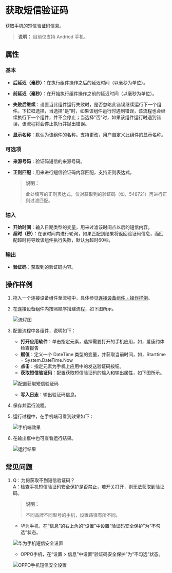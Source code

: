 # 获取短信验证码

获取手机的短信验证码信息。

>**说明：**
> 目前仅支持 Andriod 手机。

## 属性

### 基本

- **后延迟（毫秒）**：在执行组件操作之后的延迟时间（以毫秒为单位）。
- **前延迟（毫秒）**：在开始执行组件操作之前的延迟时间（以毫秒为单位）。

- **失败后继续**：设置当此组件运行失败时，是否忽略此错误继续运行下一个组件。下拉框选择，当选择"是"时，如果该组件运行时遇到错误，该流程也会继续执行下一个组件，并不会停止；当选择"否"时，如果该组件运行时遇到错误，该流程将会停止执行并抛出错误。

- **显示名称**：默认为该组件的名称。支持更改，用户自定义此组件的显示名称。

### 可选项

- **来源号码**：验证码短信的来源号码。
- **正则匹配**：用来进行短信验证码内容匹配，支持正则表达式。

    >**说明：**
    >
    >此处填写的正则表达式，仅对获取到的验证码（如，548721）再进行正则过滤匹配。

### 输入

- **开始时间**：输入日期类型的变量，用来过滤该时间点以后的短信内容。
- **超时（秒）**：在该时间内进行轮询，如果匹配到结果将返回验证码信息，而匹配超时将导致该组件执行失败，默认为超时60秒。

### 输出

- **验证码**：获取到的验证码内容。

## 操作样例

1. 拖入一个连接设备组件至流程中，具体参见[连接设备组件 - 操作样例](./MobileConnect.md)。

2. 在连接设备组件内按照顺序搭建流程，如下图所示。

    ![流程图](https://docimages.blob.core.chinacloudapi.cn/images/Activities/workflowsmscode20201230.jpg)

3. 配置流程中各组件，说明如下：

    - **打开应用软件**：单击指定元素，选择需要打开的手机应用，如，爱康约体检查报告
    - **赋值**：定义一个 DateTime 类型的变量，并获取当前时间，如，Starttime = System.DateTime.Now
    - **点击**：指定元素为手机上应用中的发送验证码按钮。
    - **获取短信验证码**：配置获取短信验证码的输入和输出属性，如下图所示。

     ![配置获取短信验证码](https://docimages.blob.core.chinacloudapi.cn/images/Activities/smscodevarials20201230.png)

    - **写入日志**：输出验证码信息。

4. 保存并运行流程。

5. 运行过程中，在手机端可看到效果如下：

    ![手机端效果](https://docimages.blob.core.chinacloudapi.cn/images/Activities/runprocesssmscode20201230.png)

6. 在输出框中也可查看运行结果。

    ![运行结果](https://docimages.blob.core.chinacloudapi.cn/images/Activities/resultsmscode20201230.png)

## 常见问题

1. Q：为何获取不到短信验证码？
   <br>A：检查手机短信验证码安全保护是否禁止，若开关打开，则无法获取到验证码。

   >**说明：**
   >
   >不同品牌不同型号的手机，设置路径有所不同。

   - 华为手机，在“信息”的右上角的“设置”中设置“验证码安全保护”为“不勾选”状态。

    ![华为手机短信安全设置](https://docimages.blob.core.chinacloudapi.cn/images/Activities/smssetting20201230.png)

   - OPPO手机，在“设置 > 信息”中设置“验证码安全保护”为“不勾选”状态。

    ![OPPO手机短信安全设置](https://docimages.blob.core.chinacloudapi.cn/images/Studio/opposetting20210618.png)
